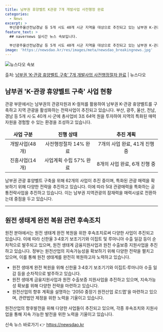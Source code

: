 ```yaml
---
title: 남부권 휴양벨트 K관광 7개 개발사업 사전행정 완료
categories:
  - News
excerpt: >
  부산광주울산전남경남 등 5개 시도 40개 시군 지역을 대상으로 추진되고 있는 남부권 K-관광 휴양벨트 구축 …
feature_text: >
  ## navernews 실시간 뉴스 속보입니다.

  부산광주울산전남경남 등 5개 시도 40개 시군 지역을 대상으로 추진되고 있는 남부권 K-관광 휴양벨트 구축 …
image: 'https://newsdao.kr/res/images/meta/newsdao_breakingnews.jpg'
---
```


![뉴스다오 속보](https://newsdao.kr/res/images/meta/newsdao_breakingnews.jpg)

<p>출처: <a href="https://newsdao.kr/3587" rel="dofollow">남부권 ‘K-관광 휴양벨트 구축’ 7개 개발사업 사전행정절차 완료</a> | 뉴스다오</p>

<h2 data-ke-size="size26">남부권 'K-관광 휴양벨트 구축' 사업 현황</h2>

<p data-ke-size="size16">관광 부문에서는 남부권의 관광자원과 K-컬처를 활용하여 남부권 K-관광 휴양벨트를 구축하고 지역 관광을 활성화하는 전략사업이 추진되고 있습니다. 부산, 광주, 울산, 전남, 경남 등 5개 시·도 40개 시·군에 총사업비 3조 64억 원을 투자하여 지역의 특화된 매력 자원을 경험할 수 있는 환경을 조성하고 있습니다.</p>

<table>
	<thead>
		<tr>
			<td style="text-align: center;"><b>사업 구분</b></td>
			<td style="text-align: center;"><b>진행 상태</b></td>
			<td style="text-align: center;"><b>추진 계획</b></td>
		</tr>
	</thead>
	<tbody>
		<tr>
			<td style="text-align: center;">개발사업(48개)</td>
			<td style="text-align: center;">사전행정절차 14% 완료</td>
			<td style="text-align: center;">7개의 사업 완료, 41개 진행 중</td>
		</tr>
		<tr>
			<td style="text-align: center;">진흥사업(14개)</td>
			<td style="text-align: center;">사업계획 수립 57% 완료</td>
			<td style="text-align: center;">8개의 사업 완료, 6개 진행 중</td>
		</tr>
	</tbody>
</table>

<p data-ke-size="size16">남부권 관광 휴양벨트 구축을 위해 62개의 사업이 추진 중이며, 특화된 관광 매력을 확보하기 위해 다양한 전략을 추진하고 있습니다. 이에 따라 5대 관광매력을 특화하는 공통전략사업을 추진하고 있습니다. 이는 남부권 지역관광의 잠재력을 매력시설로 전환하는데 중점을 두고 있습니다.</p>

<hr>

<h2 data-ke-size="size26">원전 생태계 완전 복원 관련 후속조치</h2>

<p data-ke-size="size16">원전 분야에서는 원전 생태계 완전 복원을 위한 후속조치로써 다양한 사업이 추진되고 있습니다. 이에 따라 신한울 3·4호기 보조기기와 이집트 및 루마니아 수출 일감 등이 순차적으로 발주되고 있으며, 원전 생태계 금융지원사업과 원전 수출보증 지원사업을 추진하고 있습니다. 정부는 원전산업의 지속가능성을 확보하기 위해 다양한 전략을 펼치고 있으며, 이를 통해 원전 생태계를 완전히 복원하고자 노력하고 있습니다.</p>

<ul>
	<li>원전 생태계 완전 복원을 위해 신한울 3·4호기 보조기기와 이집트·루마니아 수출 일감 등을 순차적으로 발주하고 있습니다.</li>
	<li>원전 생태계 금융지원사업과 원전 수출보증 지원사업을 추진하고 있으며, 지속가능성 확보를 위해 다양한 전략을 마련하고 있습니다.</li>
	<li>원전산업의 향후 계획을 설명하는 '2050 중장기 원전산업 로드맵'을 마련하고 있으며, 관련법안 제정을 위한 노력을 기울이고 있습니다.</li>
</ul>

<p data-ke-size="size16">원전산업의 향후발전을 위해 다양한 사업들이 추진되고 있으며, 각종 후속조치와 지원사업을 통해 지속 가능한 발전을 위한 노력을 기울이고 있습니다.</p> 

신속 뉴스 바로가기 👉 <a href="https://newsdao.kr" rel="dofollow">https://newsdao.kr</a>


